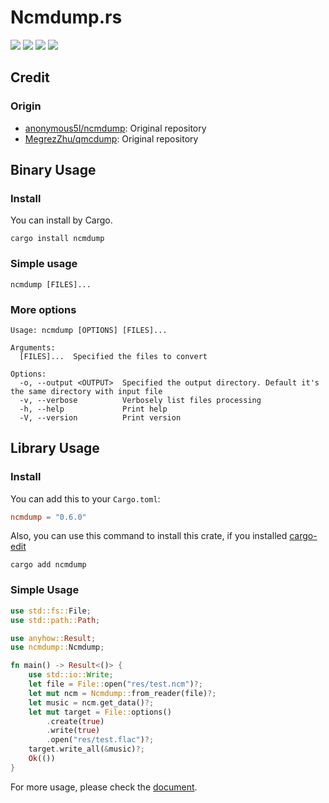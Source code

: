 # Ncmdump.rs

![](https://github.com/iqiziqi/ncmdump.rs/workflows/test/badge.svg)
![](https://github.com/iqiziqi/ncmdump.rs/workflows/deploy/badge.svg)
![](https://img.shields.io/crates/v/ncmdump)
![](https://img.shields.io/crates/d/ncmdump)

## Credit

### Origin

* [anonymous5l/ncmdump](https://github.com/anonymous5l/ncmdump): Original repository
* [MegrezZhu/qmcdump](https://github.com/MegrezZhu/qmcdump): Original repository

## Binary Usage

### Install

You can install by Cargo.

```shell
cargo install ncmdump
```

### Simple usage

```shell
ncmdump [FILES]...
```

### More options

```text
Usage: ncmdump [OPTIONS] [FILES]...

Arguments:
  [FILES]...  Specified the files to convert

Options:
  -o, --output <OUTPUT>  Specified the output directory. Default it's the same directory with input file
  -v, --verbose          Verbosely list files processing
  -h, --help             Print help
  -V, --version          Print version
```

## Library Usage

### Install

You can add this to your `Cargo.toml`:

```toml
ncmdump = "0.6.0"
```

Also, you can use this command to install this crate,
if you installed [cargo-edit](https://github.com/killercup/cargo-edit)

```shell
cargo add ncmdump
```

### Simple Usage

```rust
use std::fs::File;
use std::path::Path;

use anyhow::Result;
use ncmdump::Ncmdump;

fn main() -> Result<()> {
    use std::io::Write;
    let file = File::open("res/test.ncm")?;
    let mut ncm = Ncmdump::from_reader(file)?;
    let music = ncm.get_data()?;
    let mut target = File::options()
        .create(true)
        .write(true)
        .open("res/test.flac")?;
    target.write_all(&music)?;
    Ok(())
}
```

For more usage, please check the [document](https://docs.rs/ncmdump).

